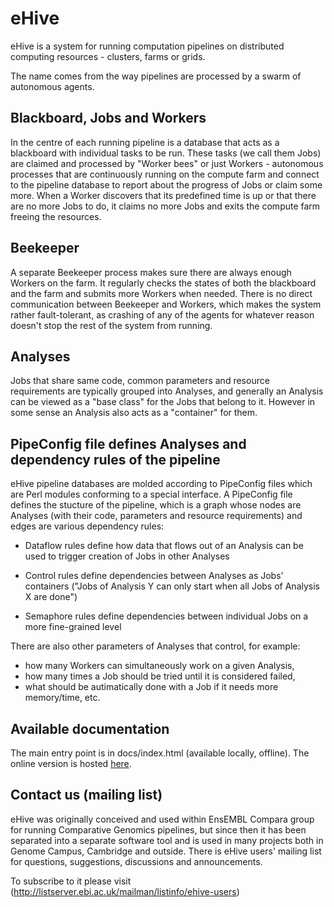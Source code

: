 eHive
=====

eHive is a system for running computation pipelines on distributed computing resources - clusters, farms or grids.

The name comes from the way pipelines are processed by a swarm of autonomous agents.

Blackboard, Jobs and Workers
----------------------------
In the centre of each running pipeline is a database that acts as a blackboard with individual tasks to be run.
These tasks (we call them Jobs) are claimed and processed by "Worker bees" or just Workers - autonomous processes
that are continuously running on the compute farm and connect to the pipeline database to report about the progress of Jobs
or claim some more. When a Worker discovers that its predefined time is up or that there are no more Jobs to do,
it claims no more Jobs and exits the compute farm freeing the resources.

Beekeeper
---------
A separate Beekeeper process makes sure there are always enough Workers on the farm.
It regularly checks the states of both the blackboard and the farm and submits more Workers when needed.
There is no direct communication between Beekeeper and Workers, which makes the system rather fault-tolerant,
as crashing of any of the agents for whatever reason doesn't stop the rest of the system from running. 

Analyses
--------
Jobs that share same code, common parameters and resource requirements are typically grouped into Analyses,
and generally an Analysis can be viewed as a "base class" for the Jobs that belong to it.
However in some sense an Analysis also acts as a "container" for them.

PipeConfig file defines Analyses and dependency rules of the pipeline
---------------------------------------------------------------------
eHive pipeline databases are molded according to PipeConfig files which are Perl modules conforming to a special interface.
A PipeConfig file defines the stucture of the pipeline, which is a graph whose nodes are Analyses
(with their code, parameters and resource requirements) and edges are various dependency rules:
* Dataflow rules define how data that flows out of an Analysis can be used to trigger creation of Jobs in other Analyses

* Control rules define dependencies between Analyses as Jobs' containers ("Jobs of Analysis Y can only start when all Jobs of Analysis X are done")

* Semaphore rules define dependencies between individual Jobs on a more fine-grained level


There are also other parameters of Analyses that control, for example:
* how many Workers can simultaneously work on a given Analysis,
* how many times a Job should be tried until it is considered failed,
* what should be autimatically done with a Job if it needs more memory/time,
etc.

Available documentation
-----------------------
The main entry point is in docs/index.html (available locally, offline).
The online version is hosted [here](https://rawgit.com/Ensembl/ensembl-hive/version/2.2/docs/index.html).

Contact us (mailing list)
-------------------------
eHive was originally conceived and used within EnsEMBL Compara group
for running Comparative Genomics pipelines, but since then it has been separated
into a separate software tool and is used in many projects both in Genome Campus, Cambridge and outside.
There is eHive users' mailing list for questions, suggestions, discussions and announcements.

To subscribe to it please visit (http://listserver.ebi.ac.uk/mailman/listinfo/ehive-users)

